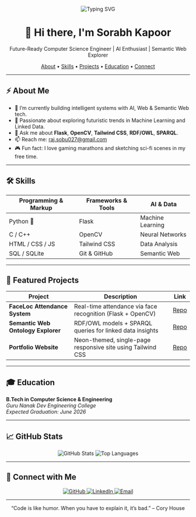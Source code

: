 
<p align="center">
  <img src="https://readme-typing-svg.herokuapp.com?font=Orbitron&size=30&duration=4000&color=00F7FF&center=true&vCenter=true&multiline=true&width=600&height=80&lines=Welcome+to+Sorabh's+Futuristic+Hub;AI+Enthusiast+%7C+Web+Engineer+%7C+Tech+Visionary" alt="Typing SVG" />
</p>

<h1 align="center">👋 Hi there, I'm Sorabh Kapoor</h1>
<p align="center">Future-Ready Computer Science Engineer | AI Enthusiast | Semantic Web Explorer</p>

<p align="center">
  <a href="#about">About</a> •
  <a href="#skills">Skills</a> •
  <a href="#projects">Projects</a> •
  <a href="#education">Education</a> •
  <a href="#connect">Connect</a>
</p>

---

## ⚡ About Me

- 🔭 I’m currently building intelligent systems with AI, Web & Semantic Web tech.
- 🌱 Passionate about exploring futuristic trends in Machine Learning and Linked Data.
- 💬 Ask me about **Flask**, **OpenCV**, **Tailwind CSS**, **RDF/OWL**, **SPARQL**.
- 📫 Reach me: [raj.sobu027@gmail.com](mailto:raj.sobu027@gmail.com)
- 🎮 Fun fact: I love gaming marathons and sketching sci-fi scenes in my free time.

---

## 🛠️ Skills

| Programming & Markup | Frameworks & Tools    | AI & Data      |
|----------------------|-----------------------|----------------|
| Python 🐍            | Flask                 | Machine Learning |
| C / C++              | OpenCV                | Neural Networks  |
| HTML / CSS / JS      | Tailwind CSS          | Data Analysis    |
| SQL / SQLite         | Git & GitHub          | Semantic Web     |

---

## 🚀 Featured Projects

| Project                                 | Description                                                   | Link                                      |
|-----------------------------------------|---------------------------------------------------------------|-------------------------------------------|
| **FaceLoc Attendance System**           | Real-time attendance via face recognition (Flask + OpenCV)    | [Repo](https://github.com/Sorabh-Kapoor/FaceLoc-Attendance) |
| **Semantic Web Ontology Explorer**      | RDF/OWL models + SPARQL queries for linked data insights      | [Repo](https://github.com/Sorabh-Kapoor/Semantic-Web)      |
| **Portfolio Website**                   | Neon-themed, single-page responsive site using Tailwind CSS    | [Repo](https://github.com/Sorabh-Kapoor/portfolio)        |

---

## 🎓 Education

**B.Tech in Computer Science & Engineering**  
_Guru Nanak Dev Engineering College_  
_Expected Graduation: June 2026_  

---

## 📈 GitHub Stats

<p align="center">
  <img src="https://github-readme-stats.vercel.app/api?username=Sorabh-Kapoor&show_icons=true&theme=tokyonight&hide_border=true&count_private=true" alt="GitHub Stats" />
  <img src="https://github-readme-stats.vercel.app/api/top-langs/?username=Sorabh-Kapoor&layout=compact&theme=tokyonight" alt="Top Languages" />
</p>

---

## 🤝 Connect with Me

<p align="center">
  <a href="https://github.com/Sorabh-Kapoor" target="_blank"> <img src="https://img.shields.io/badge/GitHub-181717?style=for-the-badge&logo=github&logoColor=white" alt="GitHub" /> </a>
  <a href="https://www.linkedin.com/in/sorabh-kapoor-907588315" target="_blank"> <img src="https://img.shields.io/badge/LinkedIn-0077B5?style=for-the-badge&logo=linkedin&logoColor=white" alt="LinkedIn" /> </a>
  <a href="mailto:raj.sobu027@gmail.com"> <img src="https://img.shields.io/badge/Email-D14836?style=for-the-badge&logo=gmail&logoColor=white" alt="Email" /> </a>
</p>

---

<p align="center">“Code is like humor. When you have to explain it, it’s bad.” – Cory House</p>
